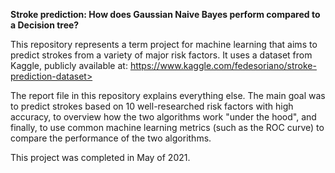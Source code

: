 **Stroke prediction: How does Gaussian Naive Bayes perform compared to a Decision tree?**

This repository represents a term project for machine learning that aims to predict strokes from a variety of major risk factors.
It uses a dataset from Kaggle, publicly available at: https://www.kaggle.com/fedesoriano/stroke-prediction-dataset>

The report file in this repository explains everything else. The main goal was to predict strokes based on 10 well-researched risk factors with high accuracy,
to overview how the two algorithms work "under the hood", and finally, to use common machine learning metrics (such as the ROC curve) to compare the performance of the two algorithms.

This project was completed in May of 2021.


